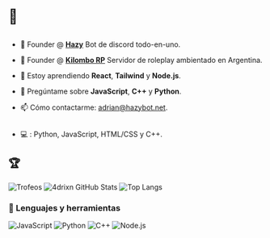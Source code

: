 # 👋

## 
- 🔭 Founder @ [**Hazy**](https://hazybot.net) Bot de discord todo-en-uno.
- 🔭 Founder @ [**Kilombo RP**](https://kilomborp.net) Servidor de roleplay ambientado en Argentina.

- 🌱 Estoy aprendiendo **React**, **Tailwind** y **Node.js**.
- 💬 Pregúntame sobre **JavaScript**, **C++** y **Python**.
- 📫 Cómo contactarme: [adrian@hazybot.net](mailto:adrian@hazybot.net).

##
- 💻 : Python, JavaScript, HTML/CSS y C++.

## 🏆
![Trofeos](https://github-profile-trophy.vercel.app/?username=4drixn&theme=onedark)
![4drixn GitHub Stats](https://github-readme-stats.vercel.app/api?username=4drixn&show_icons=true&theme=onedark)
![Top Langs](https://github-readme-stats.vercel.app/api/top-langs/?username=4drixn&layout=compact&theme=onedark)

### 🚀 Lenguajes y herramientas
![JavaScript](https://img.shields.io/badge/-JavaScript-F7DF1E?style=flat-square&logo=javascript&logoColor=black)
![Python](https://img.shields.io/badge/-Python-3776AB?style=flat-square&logo=python&logoColor=white)
![C++](https://img.shields.io/badge/-C++-00599C?style=flat-square&logo=c%2B%2B&logoColor=white)
![Node.js](https://img.shields.io/badge/-Node.js-339933?style=flat-square&logo=node.js&logoColor=white)





